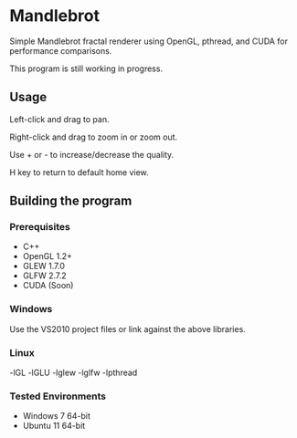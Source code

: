 Mandlebrot
==========
Simple Mandlebrot fractal renderer using OpenGL, pthread, and CUDA for performance comparisons.

This program is still working in progress.

Usage
-----
Left-click and drag to pan.

Right-click and drag to zoom in or zoom out.

Use + or - to increase/decrease the quality.

H key to return to default home view.


Building the program
--------------------
### Prerequisites
  - C++
  - OpenGL 1.2+ 
  - GLEW 1.7.0
  - GLFW 2.7.2
  - CUDA (Soon)

### Windows
Use the VS2010 project files or link against the above libraries.

### Linux
-lGL -lGLU -lglew -lglfw -lpthread

### Tested Environments
- Windows 7 64-bit
- Ubuntu 11 64-bit